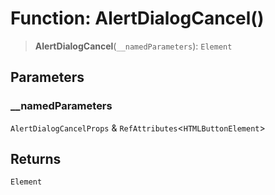 # Function: AlertDialogCancel()

> **AlertDialogCancel**(`__namedParameters`): `Element`

## Parameters

### \_\_namedParameters

`AlertDialogCancelProps` & `RefAttributes`\<`HTMLButtonElement`\>

## Returns

`Element`
